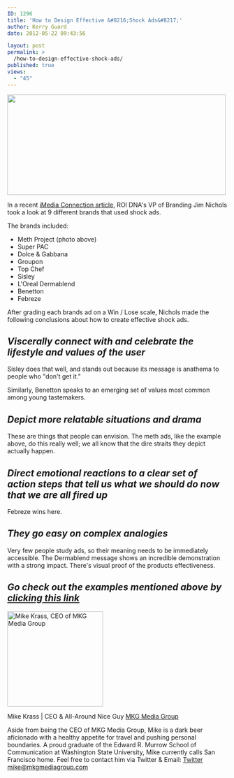 ```yaml
---
ID: 1296
title: 'How to Design Effective &#8216;Shock Ads&#8217;'
author: Kerry Guard
date: 2012-05-22 09:43:56

layout: post
permalink: >
  /how-to-design-effective-shock-ads/
published: true
views:
  - "45"
---
```

<img class="aligncenter size-full wp-image-1298" title="120522_Nichols_1_Meth" src="http://mkgmediagroup.com/wp-content/uploads/2012/05/120522_Nichols_1_Meth.jpeg" alt="" width="500" height="230" />

In a recent <a href="http://www.imediaconnection.com/content/31829.asp" target="_blank">iMedia Connection article</a>, ROI DNA's VP of Branding Jim Nichols took a look at 9 different brands that used shock ads.

The brands included:
<ul>
	<li>Meth Project (photo above)</li>
	<li>Super PAC</li>
	<li>Dolce &amp; Gabbana</li>
	<li>Groupon</li>
	<li>Top Chef</li>
	<li>Sisley</li>
	<li>L'Oreal Dermablend</li>
	<li>Benetton</li>
	<li>Febreze</li>
</ul>
After grading each brands ad on a Win / Lose scale, Nichols made the following conclusions about how to create effective shock ads.
<h2 style="text-align: left;"><strong><em>Viscerally connect with and celebrate the lifestyle and values of the user</em></strong></h2>
<p style="text-align: left;">Sisley does that well, and stands out because its message is anathema to people who "don't get it."</p>
<p style="text-align: left;">Similarly, Benetton speaks to an emerging set of values most common among young tastemakers.</p>

<h2><em><strong>Depict more relatable situations and drama</strong></em></h2>
These are things that people can envision. The meth ads, like the example above, do this really well; we all know that the dire straits they depict actually happen.
<h2><em><strong>Direct emotional reactions to a clear set of action steps that tell us what we should do now that we are all fired up</strong></em></h2>
Febreze wins here.
<h2><em><strong>They go easy on complex analogies</strong></em></h2>
Very few people study ads, so their meaning needs to be immediately accessible. The Dermablend message shows an incredible demonstration with a strong impact. There's visual proof of the products effectiveness.
<h2><em>Go check out the examples mentioned above by <a href="http://www.imediaconnection.com/content/31829.asp" target="_blank">clicking this link</a></em></h2>

<img src="http://mkgmediagroup.com/wp-content/uploads/2011/08/mk_median_bw_head.jpeg" alt="Mike Krass, CEO of MKG Media Group" width="219" height="218" class="alignleft size-full wp-image-1794" />

<span itemprop="jobTitle">Mike Krass | CEO & All-Around Nice Guy</span>
<a href="http://www.mkgmediagroup.com" itemprop="url">MKG Media Group</a>
</span>

Aside from being the CEO of MKG Media Group, Mike is a dark beer aficionado with a healthy appetite for travel and pushing personal boundaries. A proud graduate of the Edward R. Murrow School of Communication at Washington State University, Mike currently calls San Francisco home. Feel free to contact him via Twitter & Email:
<a href="http://www.twitter.com/mikekrass" itemprop="url">Twitter</a>
<a href="mailto:mike@mkgmediagroup.com" itemprop="email">mike@mkgmediagroup.com</a>
</div>